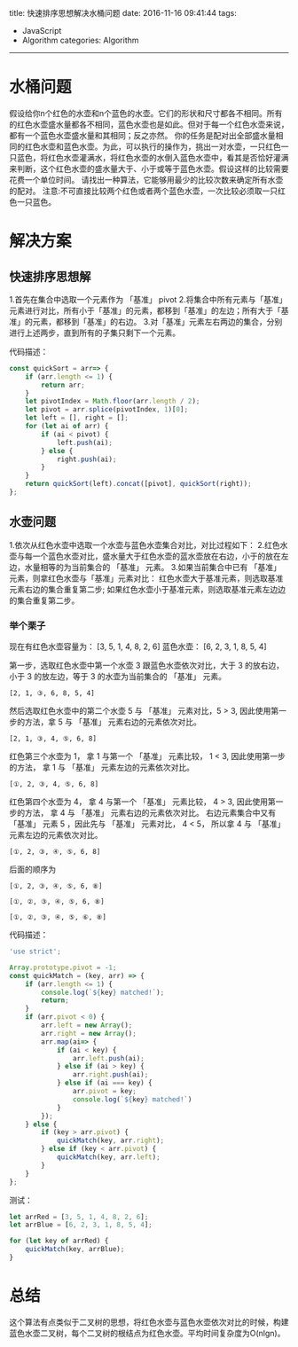 title: 快速排序思想解决水桶问题
date: 2016-11-16 09:41:44
tags:
  - JavaScript
  - Algorithm
categories: Algorithm
---

# 水桶问题

假设给你n个红色的水壶和n个蓝色的水壶。它们的形状和尺寸都各不相同。所有的红色水壶盛水量都各不相同，蓝色水壶也是如此。但对于每一个红色水壶来说，都有一个蓝色水壶盛水量和其相同；反之亦然。
你的任务是配对出全部盛水量相同的红色水壶和蓝色水壶。为此，可以执行的操作为，挑出一对水壶，一只红色一只蓝色，将红色水壶灌满水，将红色水壶的水倒入蓝色水壶中，看其是否恰好灌满来判断，这个红色水壶的盛水量大于、小于或等于蓝色水壶。假设这样的比较需要花费一个单位时间。
请找出一种算法，它能够用最少的比较次数来确定所有水壶的配对。
注意:不可直接比较两个红色或者两个蓝色水壶，一次比较必须取一只红色一只蓝色。

<!--more-->
# 解决方案

## 快速排序思想解

1.首先在集合中选取一个元素作为 「基准」 pivot
2.将集合中所有元素与「基准」元素进行对比，所有小于「基准」的元素，都移到「基准」的左边；所有大于「基准」的元素，都移到「基准」的右边。
3.对「基准」元素左右两边的集合，分别进行上述两步，直到所有的子集只剩下一个元素。

代码描述：

```JavaScript
const quickSort = arr=> {
    if (arr.length <= 1) {
        return arr;
    }
    let pivotIndex = Math.floor(arr.length / 2);
    let pivot = arr.splice(pivotIndex, 1)[0];
    let left = [], right = [];
    for (let ai of arr) {
        if (ai < pivot) {
            left.push(ai);
        } else {
            right.push(ai);
        }
    }
    return quickSort(left).concat([pivot], quickSort(right));
};
```


## 水壶问题

1.依次从红色水壶中选取一个水壶与蓝色水壶集合对比，对比过程如下：
2.红色水壶与每一个蓝色水壶对比，盛水量大于红色水壶的蓝水壶放在右边，小于的放在左边，水量相等的为当前集合的 「基准」 元素。
3.如果当前集合中已有 「基准」 元素，则拿红色水壶与「基准」元素对比： 红色水壶大于基准元素，则选取基准元素右边的集合重复第二步; 如果红色水壶小于基准元素，则选取基准元素左边边的集合重复第二步。

### 举个栗子

现在有红色水壶容量为： [3, 5, 1, 4, 8, 2, 6]
蓝色水壶： [6, 2, 3, 1, 8, 5, 4]

第一步，选取红色水壶中第一个水壶 3 跟蓝色水壶依次对比，大于 3 的放右边，小于 3 的放左边，等于 3 的水壶为当前集合的 「基准」 元素。
```
[2, 1, ③, 6, 8, 5, 4]
```
然后选取红色水壶中的第二个水壶 5 与 「基准」 元素对比，5 > 3, 因此使用第一步的方法，拿 5 与 「基准」 元素右边的元素依次对比。
```
[2, 1, ③, 4, ⑤, 6, 8]
```
红色第三个水壶为 1， 拿 1 与第一个 「基准」 元素比较， 1 < 3, 因此使用第一步的方法， 拿 1 与 「基准」 元素左边的元素依次对比。
```
[①, 2, ③, 4, ⑤, 6, 8]
```
红色第四个水壶为 4， 拿 4 与第一个 「基准」 元素比较， 4 > 3, 因此使用第一步的方法， 拿 4 与 「基准」 元素右边的元素依次对比。
右边元素集合中又有 「基准」 元素 5 ，因此先与 「基准」 元素对比， 4 < 5， 所以拿 4 与 「基准」 元素左边的元素依次对比。
```
[①, 2, ③, ④, ⑤, 6, 8]
```
后面的顺序为
```
[①, 2, ③, ④, ⑤, 6, ⑧]

[①, ②, ③, ④, ⑤, 6, ⑧]

[①, ②, ③, ④, ⑤, ⑥, ⑧]
```

代码描述：
```JavaScript
'use strict';

Array.prototype.pivot = -1;
const quickMatch = (key, arr) => {
    if (arr.length <= 1) {
        console.log(`${key} matched!`);
        return;
    }
    if (arr.pivot < 0) {
        arr.left = new Array();
        arr.right = new Array();
        arr.map(ai=> {
            if (ai < key) {
                arr.left.push(ai);
            } else if (ai > key) {
                arr.right.push(ai);
            } else if (ai === key) {
                arr.pivot = key;
                console.log(`${key} matched!`)
            }
        });
    } else {
        if (key > arr.pivot) {
            quickMatch(key, arr.right);
        } else if (key < arr.pivot) {
            quickMatch(key, arr.left);
        }
    }
};
```

测试：
```JavaScript
let arrRed = [3, 5, 1, 4, 8, 2, 6];
let arrBlue = [6, 2, 3, 1, 8, 5, 4];

for (let key of arrRed) {
    quickMatch(key, arrBlue);
}
```

# 总结

这个算法有点类似于二叉树的思想，将红色水壶与蓝色水壶依次对比的时候，构建蓝色水壶二叉树，每个二叉树的根结点为红色水壶。平均时间复杂度为O(nlgn)。